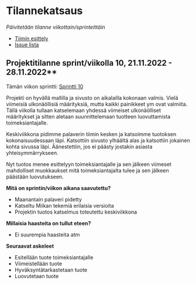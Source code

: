 # Tilannekatsaus


*Päivitetään tilanne viikottain/sprinteittäin*

* [Tiimin esittely](https://ac8393.pages.labranet.jamk.fi/grafiteam-projekti/10-Projektihallinta/esittely/)
* [Issue lista](https://gitlab.labranet.jamk.fi/AC8393/grafiteam-projekti/-/issues)

## Projektitilanne sprint/viikolla 10,  21.11.2022 - 28.11.2022**

Tämän viikon sprintti: [Sprintti 10](https://gitlab.labranet.jamk.fi/AC8393/grafiteam-projekti/-/milestones/12#tab-issues)

Projekti on hyvällä mallilla ja sivusto on aikalailla kokonaan valmis. Vielä viimeisiä ulkonäöllisiä määrityksiä, mutta kaikki painikkeet ym ovat valmiita. Tällä viikolla tullaan katselemaan yhdessä viimeiset ulkonäölliset määritykset ja sitten aletaan suunnittelemaan tuotteen luovuttamista toimeksiantajalle.

Keskiviikkona pidimme palaverin tiimin kesken ja katsoimme tuotoksen kokonaisuudessaan läpi. Katsottiin sivusto ylhäältä alas ja katsottiin jokainen kohta sivussa läpi. Äänestettiin, jos ei päästy jostakin asiasta yhteisymmärrykseen.

Nyt tuotos menee esittelyyn toimeksiantajalle ja sen jälkeen viimeset mahdolliset muokkaukset mitä toimeksiantajalta tulee ja sen jälkeen päästään luovutukseen.

**Mitä on sprintin/viikon aikana saavutettu?**

- Maanantain palaveri pidetty
- Katseltu Miikan tekemiä erilaisia versioita
- Projektin tuotos katselmus toteutettu keskiviikkona 

**Millaisia haasteita on tullut eteen?**

- Ei suurempia haasteita atm

**Seuraavat askeleet**

- Esitellään tuote toimeksiantajalle
- Viimeistellään tuote
- Hyväksyntätarkastetaan tuote
- Luovutetaan tuote
